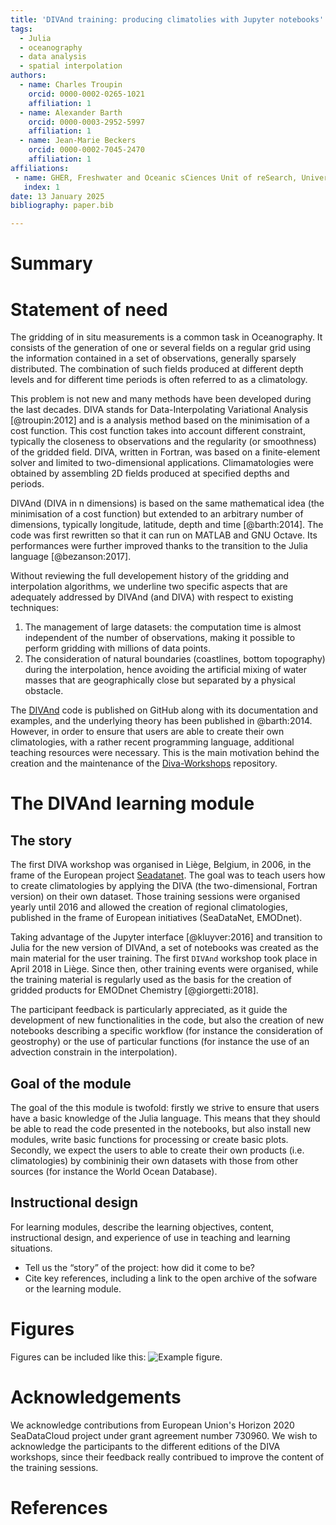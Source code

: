 ```yaml
---
title: 'DIVAnd training: producing climatolies with Jupyter notebooks'
tags:
  - Julia
  - oceanography
  - data analysis
  - spatial interpolation
authors:
  - name: Charles Troupin
    orcid: 0000-0002-0265-1021
    affiliation: 1
  - name: Alexander Barth
    orcid: 0000-0003-2952-5997
    affiliation: 1
  - name: Jean-Marie Beckers
    orcid: 0000-0002-7045-2470
    affiliation: 1
affiliations:
 - name: GHER, Freshwater and Oceanic sCiences Unit of reSearch, University of Liège, Belgium
   index: 1
date: 13 January 2025
bibliography: paper.bib

---
```



# Summary




# Statement of need

The gridding of in situ measurements is a common task in Oceanography. It consists of the generation of one or several fields on a regular grid using the information contained in a set of observations, generally sparsely distributed. The combination of such fields produced at different depth levels and for different time periods is often referred to as a climatology. 

This problem is not new and many methods have been developed during the last decades. DIVA stands for Data-Interpolating Variational Analysis [@troupin:2012] and is a analysis method based on the minimisation of a cost function. This cost function takes into account different constraint, typically the closeness to observations and the regularity (or smoothness) of the gridded field. DIVA, written in Fortran, was based on a finite-element solver and limited to two-dimensional applications. Climamatologies were obtained by assembling 2D fields produced at specified depths and periods.

DIVAnd (DIVA in n dimensions) is based on the same mathematical idea (the minimisation of a cost function) but extended to an arbitrary number of dimensions, typically longitude, latitude, depth and time [@barth:2014]. The code was first rewritten so that it can run on MATLAB and GNU Octave. Its performances were further improved thanks to the transition to the Julia language [@bezanson:2017].   

Without reviewing the full developement history of the gridding and interpolation algorithms, we underline two specific aspects that are adequately addressed by DIVAnd (and DIVA) with respect to existing techniques:
1. The management of large datasets: the computation time is almost independent of the number of observations, making it possible to perform gridding with millions of data points.
2. The consideration of natural boundaries (coastlines, bottom topography) during the interpolation, hence avoiding the artificial mixing of water masses that are geographically close but separated by a physical obstacle.

The [DIVAnd](https://github.com/gher-uliege/DIVAnd.jl/) code is published on GitHub along with its documentation and examples, and the underlying theory has been published in @barth:2014. However, in order to ensure that users are able to create their own climatologies, with a rather recent programming language, additional teaching resources were necessary. This is the main motivation behind the creation and the maintenance of the [Diva-Workshops](https://github.com/gher-uliege/Diva-Workshops) repository.

# The DIVAnd learning module

## The story 

The first DIVA workshop was organised in Liège, Belgium, in 2006, in the frame of the European project [Seadatanet](https://www.seadatanet.org/). The goal was to teach users how to create climatologies by applying the DIVA (the two-dimensional, Fortran version) on their own dataset. Those training sessions were organised yearly until 2016 and allowed the creation of regional climatologies, published in the frame of European initiatives (SeaDataNet, EMODnet).

Taking advantage of the Jupyter interface [@kluyver:2016] and transition to Julia for the new version of DIVAnd, a set of notebooks was created as the main material for the user training. The first `DIVAnd` workshop took place in April 2018 in Liège. Since then, other training events were organised, while the training material is regularly used as the basis for the creation of gridded products for EMODnet Chemistry [@giorgetti:2018].

The participant feedback is particularly appreciated, as it guide the development of new functionalities in the code, but also the creation of new notebooks describing a specific workflow (for instance the consideration of geostrophy) or the use of particular functions (for instance the use of an advection constrain in the interpolation). 

## Goal of the module

The goal of the this module is twofold: firstly we strive to ensure that users have a basic knowledge of the Julia language. This means that they should be able to read the code presented in the notebooks, but also install new modules, write basic functions for processing or create basic plots. Secondly, we expect the users to able to create their own products (i.e. climatologies) by combininig their own datasets with those from other sources (for instance the World Ocean Database).

## Instructional design

For learning modules, describe the learning objectives, content, instructional design, and experience of use in teaching and learning situations.
- Tell us the “story” of the project: how did it come to be?
- Cite key references, including a link to the open archive of the sofware or the learning module.


# Figures

Figures can be included like this: ![Example figure.](figure.png)

# Acknowledgements

We acknowledge contributions from European Union's Horizon 2020 SeaDataCloud project under grant agreement number 730960.
We wish to acknowledge the participants to the different editions of the DIVA workshops, since their feedback really contribued to improve the content of the training sessions.

# References